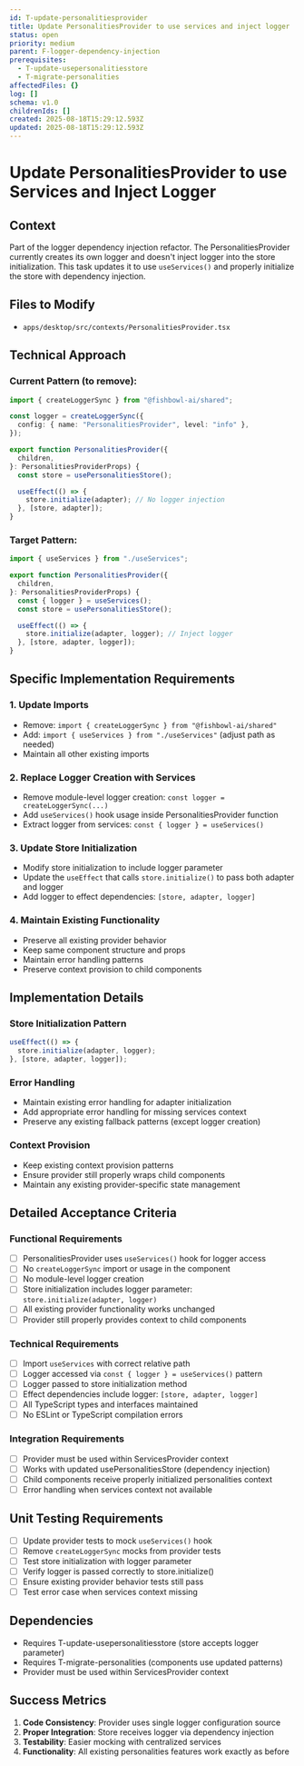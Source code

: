 ```yaml
---
id: T-update-personalitiesprovider
title: Update PersonalitiesProvider to use services and inject logger
status: open
priority: medium
parent: F-logger-dependency-injection
prerequisites:
  - T-update-usepersonalitiesstore
  - T-migrate-personalities
affectedFiles: {}
log: []
schema: v1.0
childrenIds: []
created: 2025-08-18T15:29:12.593Z
updated: 2025-08-18T15:29:12.593Z
---
```


# Update PersonalitiesProvider to use Services and Inject Logger

## Context

Part of the logger dependency injection refactor. The PersonalitiesProvider currently creates its own logger and doesn't inject logger into the store initialization. This task updates it to use `useServices()` and properly initialize the store with dependency injection.

## Files to Modify

- `apps/desktop/src/contexts/PersonalitiesProvider.tsx`

## Technical Approach

### Current Pattern (to remove):

```typescript
import { createLoggerSync } from "@fishbowl-ai/shared";

const logger = createLoggerSync({
  config: { name: "PersonalitiesProvider", level: "info" },
});

export function PersonalitiesProvider({
  children,
}: PersonalitiesProviderProps) {
  const store = usePersonalitiesStore();

  useEffect(() => {
    store.initialize(adapter); // No logger injection
  }, [store, adapter]);
}
```

### Target Pattern:

```typescript
import { useServices } from "./useServices";

export function PersonalitiesProvider({
  children,
}: PersonalitiesProviderProps) {
  const { logger } = useServices();
  const store = usePersonalitiesStore();

  useEffect(() => {
    store.initialize(adapter, logger); // Inject logger
  }, [store, adapter, logger]);
}
```

## Specific Implementation Requirements

### 1. Update Imports

- Remove: `import { createLoggerSync } from "@fishbowl-ai/shared"`
- Add: `import { useServices } from "./useServices"` (adjust path as needed)
- Maintain all other existing imports

### 2. Replace Logger Creation with Services

- Remove module-level logger creation: `const logger = createLoggerSync(...)`
- Add `useServices()` hook usage inside PersonalitiesProvider function
- Extract logger from services: `const { logger } = useServices()`

### 3. Update Store Initialization

- Modify store initialization to include logger parameter
- Update the `useEffect` that calls `store.initialize()` to pass both adapter and logger
- Add logger to effect dependencies: `[store, adapter, logger]`

### 4. Maintain Existing Functionality

- Preserve all existing provider behavior
- Keep same component structure and props
- Maintain error handling patterns
- Preserve context provision to child components

## Implementation Details

### Store Initialization Pattern

```typescript
useEffect(() => {
  store.initialize(adapter, logger);
}, [store, adapter, logger]);
```

### Error Handling

- Maintain existing error handling for adapter initialization
- Add appropriate error handling for missing services context
- Preserve any existing fallback patterns (except logger creation)

### Context Provision

- Keep existing context provision patterns
- Ensure provider still properly wraps child components
- Maintain any existing provider-specific state management

## Detailed Acceptance Criteria

### Functional Requirements

- [ ] PersonalitiesProvider uses `useServices()` hook for logger access
- [ ] No `createLoggerSync` import or usage in the component
- [ ] No module-level logger creation
- [ ] Store initialization includes logger parameter: `store.initialize(adapter, logger)`
- [ ] All existing provider functionality works unchanged
- [ ] Provider still properly provides context to child components

### Technical Requirements

- [ ] Import `useServices` with correct relative path
- [ ] Logger accessed via `const { logger } = useServices()` pattern
- [ ] Logger passed to store initialization method
- [ ] Effect dependencies include logger: `[store, adapter, logger]`
- [ ] All TypeScript types and interfaces maintained
- [ ] No ESLint or TypeScript compilation errors

### Integration Requirements

- [ ] Provider must be used within ServicesProvider context
- [ ] Works with updated usePersonalitiesStore (dependency injection)
- [ ] Child components receive properly initialized personalities context
- [ ] Error handling when services context not available

## Unit Testing Requirements

- [ ] Update provider tests to mock `useServices()` hook
- [ ] Remove `createLoggerSync` mocks from provider tests
- [ ] Test store initialization with logger parameter
- [ ] Verify logger is passed correctly to store.initialize()
- [ ] Ensure existing provider behavior tests still pass
- [ ] Test error case when services context missing

## Dependencies

- Requires T-update-usepersonalitiesstore (store accepts logger parameter)
- Requires T-migrate-personalities (components use updated patterns)
- Provider must be used within ServicesProvider context

## Success Metrics

1. **Code Consistency**: Provider uses single logger configuration source
2. **Proper Integration**: Store receives logger via dependency injection
3. **Testability**: Easier mocking with centralized services
4. **Functionality**: All existing personalities features work exactly as before
